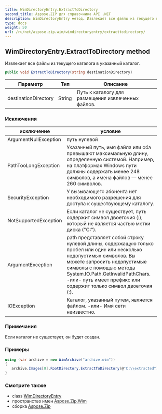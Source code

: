 ```yaml
---
title: WimDirectoryEntry.ExtractToDirectory
second_title: Aspose.ZIP для справочника API .NET
description: WimDirectoryEntry метод. Извлекает все файлы из текущего каталога в указанный каталог.
type: docs
weight: 50
url: /ru/net/aspose.zip.wim/wimdirectoryentry/extracttodirectory/
---
```

## WimDirectoryEntry.ExtractToDirectory method

Извлекает все файлы из текущего каталога в указанный каталог.

```csharp
public void ExtractToDirectory(string destinationDirectory)
```

| Параметр | Тип | Описание |
| --- | --- | --- |
| destinationDirectory | String | Путь к каталогу для размещения извлеченных файлов. |

### Исключения

| исключение | условие |
| --- | --- |
| ArgumentNullException | путь нулевой |
| PathTooLongException | Указанный путь, имя файла или оба превышают максимальную длину, определенную системой. Например, на платформах Windows пути должны содержать менее 248 символов, а имена файлов — менее 260 символов. |
| SecurityException | У вызывающего абонента нет необходимого разрешения для доступа к существующему каталогу. |
| NotSupportedException | Если каталог не существует, путь содержит символ двоеточия (:), который не является частью метки диска ("C:\"). |
| ArgumentException | path представляет собой строку нулевой длины, содержащую только пробел или один или несколько недопустимых символов. Вы можете запросить недопустимые символы с помощью метода System.IO.Path.GetInvalidPathChars. -или- путь имеет префикс или содержит только символ двоеточия (:). |
| IOException | Каталог, указанный путем, является файлом. -или- Имя сети неизвестно. |

### Примечания

Если каталог не существует, он будет создан.

### Примеры

```csharp
using (var archive = new WimArchive("archive.wim")) 
{ 
   archive.Images[0].RootDirectory.ExtractToDirectory(@"C:\\extracted");
}
```

### Смотрите также

* class [WimDirectoryEntry](../)
* пространство имен [Aspose.Zip.Wim](../../wimdirectoryentry/)
* сборка [Aspose.Zip](../../../)


